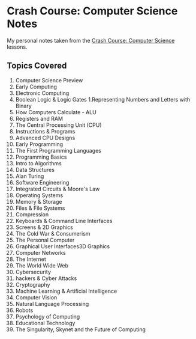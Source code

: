 # Crash Course: Computer Science Notes
My personal notes taken from the [Crash Course: Computer Science](https://www.youtube.com/playlist?list=PLH2l6uzC4UEW0s7-KewFLBC1D0l6XRfye) lessons.

## Topics Covered

1. Computer Science Preview
1. Early Computing
1. Electronic Computing
1. Boolean Logic & Logic Gates
1.Representing Numbers and Letters with Binary
1. How Computers Calculate - ALU
1. Registers and RAM
1. The Central Processing Unit (CPU)
1. Instructions & Programs
1. Advanced CPU Designs
1. Early Programming
1. The First Programming Languages
1. Programming Basics
1. Intro to Algorithms
1. Data Structures
1. Alan Turing
1. Software Engineering
1. Integrated Circuits & Moore's Law
1. Operating Systems
1. Memory & Storage
1. Files & File Systems
1. Compression
1. Keyboards & Command Line Interfaces
1. Screens & 2D Graphics
1. The Cold War & Consumerism
1. The Personal Computer
1. Graphical User Interfaces3D Graphics
1. Computer Networks
1. The Internet
1. The World Wide Web
1. Cybersecurity
1. hackers & Cyber Attacks
1. Cryptography
1. Machine Learning & Artificial Intelligence
1. Computer Vision
1. Natural Language Processing
1. Robots
1. Psychology of Computing
1. Educational Technology
1. The Singularity, Skynet and the Future of Computing

<br />